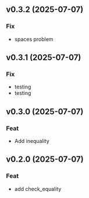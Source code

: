 ## v0.3.2 (2025-07-07)

### Fix

- spaces problem

## v0.3.1 (2025-07-07)

### Fix

- testing
- testing

## v0.3.0 (2025-07-07)

### Feat

- Add inequality

## v0.2.0 (2025-07-07)

### Feat

- add check_equality
